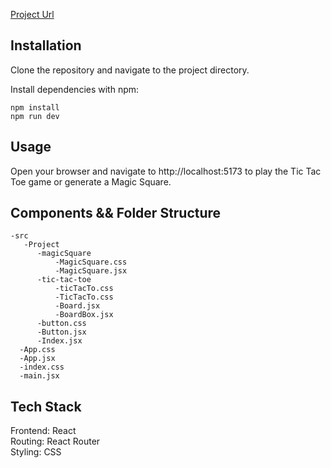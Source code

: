 [Project Url](https://tic-tac-toe-react-h7gw.onrender.com/)


## Installation

Clone the repository and navigate to the project directory.

Install dependencies with npm:

```
npm install 
npm run dev
```

## Usage
Open your browser and navigate to http://localhost:5173 to play the Tic Tac Toe game or generate a Magic Square.

## Components && Folder Structure
>> 
    -src
       -Project 
          -magicSquare
              -MagicSquare.css
              -MagicSquare.jsx
          -tic-tac-toe
              -ticTacTo.css
              -TicTacTo.css
              -Board.jsx
              -BoardBox.jsx
          -button.css
          -Button.jsx
          -Index.jsx
      -App.css
      -App.jsx
      -index.css
      -main.jsx

## Tech Stack
Frontend: React \
Routing: React Router \
Styling: CSS